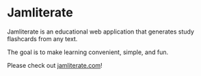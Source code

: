 <h1>Jamliterate</h1>

Jamliterate is an educational web application that generates study flashcards from any text.

The goal is to make learning convenient, simple, and fun.

Please check out [jamliterate.com](https://jamliterate.com)!
